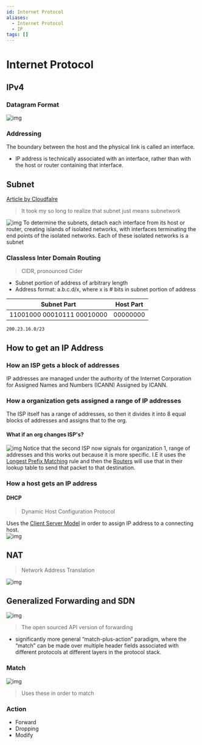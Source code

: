 ```yaml
---
id: Internet Protocol
aliases:
  - Internet Protocol
  - IP
tags: []
---
```


# Internet Protocol

## IPv4

### Datagram Format 
![img](../Images/b9.png) 

### Addressing 
The boundary between the host and the physical link is called  an interface.
- IP address is technically associated with an interface,  rather than with the host or router containing that interface. 

## Subnet 
[Article by Cloudfalre](https://www.cloudflare.com/learning/network-layer/what-is-a-subnet/) 
> It took my so long to realize that subnet just means subnetwork 

![img](../Images/c2.png) 
To determine the subnets, detach each interface from its host or router, creating islands of isolated networks, with interfaces terminating the end points of the isolated networks. Each of these isolated networks is a subnet

### Classless Inter Domain Routing 
> CIDR, pronounced Cider

- Subnet portion of address of arbitrary length
- Address format: a.b.c.d/x, where x is # bits in subnet portion of address

| Subnet Part            | Host Part       |
|------------------------|-----------------|
| 11001000 00010111 00010000 | 00000000      |

`200.23.16.0/23` 

## How to get an IP Address

### How an ISP gets a block of addresses
IP addresses are managed under the authority of the Internet Corporation for Assigned Names and Numbers (ICANN)
Assigned by ICANN.  

### How a organization gets assigned a range of IP addresses 
The ISP itself has a range of addresses, so then it divides it into 8 equal blocks of addresses and assigns that to the org. 
 
#### What if an org changes ISP's? 
![img](../Images/c5.png) 
Notice that the second ISP now signals for organization 1, range of addresses and this works out because it is more specific. I.E it uses the [Longest Prefix Matching](notes/Longest%20Prefix%20Matching.md) rule and then the [Routers](notes/Router.md) will use that in their lookup table to send that packet to that destination.  

### How a host gets an IP address
  
#### DHCP
> Dynamic Host Configuration Protocol 

Uses the [Client Server Model](notes/Client%20Server%20Model.md) in order to assign IP address to a connecting host.  
![img](../Images/c4.png) 


## NAT
> Network Address Translation

![img](../Images/c6.png) 

## Generalized Forwarding and SDN 
![img](../Images/d4.png) 
> The open sourced API version of forwarding 

- significantly more general “match-plus-action” paradigm, where the “match” can be made  over multiple header fields associated with different protocols at different layers in  the protocol stack.

### Match 
![img](../Images/d5.png) 
> Uses these in order to match 

### Action 
- Forward
- Dropping
- Modify
